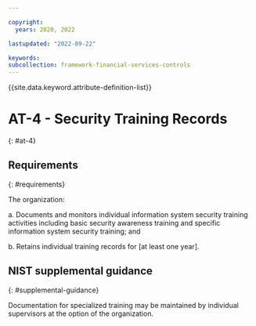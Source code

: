 ```yaml
---

copyright:
  years: 2020, 2022

lastupdated: "2022-09-22"

keywords: 
subcollection: framework-financial-services-controls
---
```


{{site.data.keyword.attribute-definition-list}}

# AT-4 - Security Training Records
{: #at-4}

## Requirements
{: #requirements}

The organization:

a. Documents and monitors individual information system security training activities including basic security awareness training and specific information system security training; and

b. Retains individual training records for [at least one year].

## NIST supplemental guidance
{: #supplemental-guidance}

Documentation for specialized training may be maintained by individual supervisors at the option of the organization.

